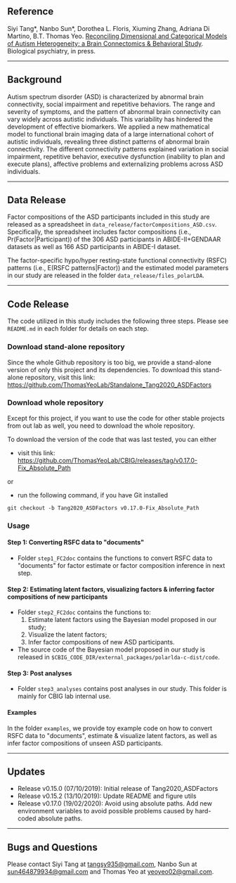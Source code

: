 ## Reference
Siyi Tang*, Nanbo Sun*, Dorothea L. Floris, Xiuming Zhang, Adriana Di Martino, B.T. Thomas Yeo. [Reconciling Dimensional and Categorical Models of Autism Heterogeneity: a Brain Connectomics & Behavioral Study](https://doi.org/10.1016/j.biopsych.2019.11.009). Biological psychiatry, in press.

----

## Background
Autism spectrum disorder (ASD) is characterized by abnormal brain connectivity, social impairment and repetitive behaviors. The range and severity of symptoms, and the pattern of abnormal brain connectivity can vary widely across autistic individuals. This variability has hindered the development of effective biomarkers. We applied a new mathematical model to functional brain imaging data of a large international cohort of autistic individuals, revealing three distinct patterns of abnormal brain connectivity. The different connectivity patterns explained variation in social impairment, repetitive behavior, executive dysfunction (inability to plan and execute plans), affective problems and externalizing problems across ASD individuals.

----

## Data Release

Factor compositions of the ASD participants included in this study are released as a spreadsheet in `data_release/factorCompositions_ASD.csv`. Specifically, the spreadsheet includes factor compositions (i.e., Pr(Factor|Participant)) of the 306 ASD participants in ABIDE-II+GENDAAR datasets as well as 166 ASD participants in ABIDE-I dataset.

The factor-specific hypo/hyper resting-state functional connectivity (RSFC) patterns (i.e., E(RSFC patterns|Factor)) and the estimated model parameters in our study are released in the folder `data_release/files_polarLDA`.

----

## Code Release
The code utilized in this study includes the following three steps. Please see `README.md` in each folder for details on each step.

### Download stand-alone repository
Since the whole Github repository is too big, we provide a stand-alone version of only this project and its dependencies. To download this stand-alone repository, visit this link: https://github.com/ThomasYeoLab/Standalone_Tang2020_ASDFactors

### Download whole repository
Except for this project, if you want to use the code for other stable projects from out lab as well, you need to download the whole repository.

To download the version of the code that was last tested, you can either

* visit this link:  https://github.com/ThomasYeoLab/CBIG/releases/tag/v0.17.0-Fix_Absolute_Path

or

* run the following command, if you have Git installed
```
git checkout -b Tang2020_ASDFactors v0.17.0-Fix_Absolute_Path
```

### Usage
#### Step 1: Converting RSFC data to "documents"
* Folder `step1_FC2doc` contains the functions to convert RSFC data to "documents" for factor estimate or factor composition inference in next step.

#### Step 2: Estimating latent factors, visualizing factors & inferring factor compositions of new participants
* Folder `step2_FC2doc` contains the functions to:
  1) Estimate latent factors using the Bayesian model proposed in our study;
  2) Visualize the latent factors;
  3) Infer factor compositions of new ASD participants.
* The source code of the Bayesian model proposed in our study is released in `$CBIG_CODE_DIR/external_packages/polarlda-c-dist/code`.

#### Step 3: Post analyses
* Folder `step3_analyses` contains post analyses in our study. This folder is mainly for CBIG lab internal use.

#### Examples
In the folder `examples`, we provide toy example code on how to convert RSFC data to "documents", estimate & visualize latent factors, as well as infer factor compositions of unseen ASD participants.

----

## Updates
* Release v0.15.0 (07/10/2019): Initial release of Tang2020_ASDFactors
* Release v0.15.2 (13/10/2019): Update README and figure utils
* Release v0.17.0 (19/02/2020): Avoid using absolute paths. Add new environment variables to avoid possible problems caused by hard-coded absolute paths.
----

## Bugs and Questions
Please contact Siyi Tang at tangsy935@gmail.com, Nanbo Sun at sun464879934@gmail.com and Thomas Yeo at yeoyeo02@gmail.com.
